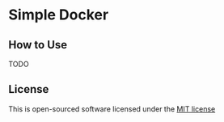 # Simple Docker

## How to Use
TODO

## License

This is open-sourced software licensed under the [MIT license](http://opensource.org/licenses/MIT)
